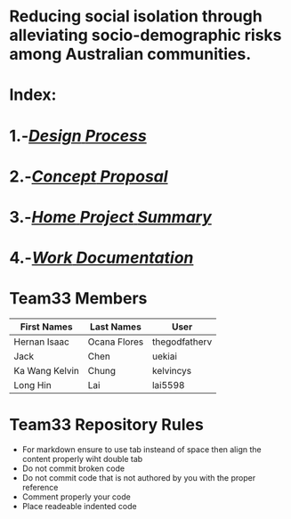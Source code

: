 # Reducing social isolation through alleviating socio-demographic risks among Australian communities.
# **Index:**
  # 1.-[_Design_ _Process_](https://github.com/deco3500-2018/team33/wiki/Design-Process-Overview)
  # 2.-[_Concept_ _Proposal_](https://github.com/deco3500-2018/team33/wiki/Concept-Proposal)
  # 3.-[_Home_ _Project_ _Summary_](https://github.com/deco3500-2018/team33/wiki)
  # 4.-[_Work_ _Documentation_](https://github.com/deco3500-2018/team33/wiki/Ongoing-documentation-of-work)



# Team33 Members 

| First Names  | Last Names  | User         | 
| ----------- |  --------   | ------------  |
|Hernan Isaac | Ocana Flores| thegodfatherv |
| Jack        | Chen        | uekiai        |
|Ka Wang Kelvin|Chung       |kelvincys      |
|Long Hin      |Lai         |lai5598         |


# Team33 Repository Rules 

* For markdown ensure to use tab insteand of space then align the content properly wiht double tab
* Do not commit broken code
* Do not commit code that is not authored by you with the proper reference
* Comment properly your code
* Place readeable indented code

